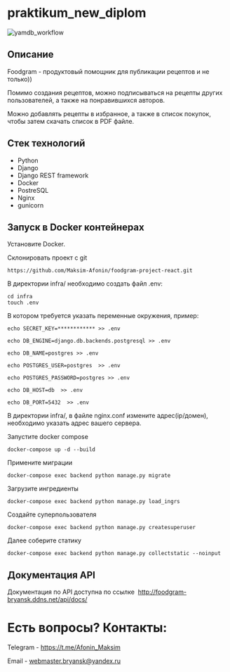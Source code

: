 # praktikum_new_diplom
![yamdb_workflow](https://github.com/Maksim-Afonin/foodgram-project-react/actions/workflows/foodgram_workflow.yml/badge.svg)

## Описание

Foodgram - продуктовый помощник для публикации рецептов и не только)) 

Помимо создания рецептов, можно подписываться на рецепты других пользователей, а также на понравившихся авторов. 

Можно добавлять рецепты в избранное, а также в список покупок, чтобы затем скачать список в PDF файле. 

## Стек технологий

- Python
- Django
- Django REST framework
- Docker
- PostreSQL
- Nginx
- gunicorn

## Запуск в Docker контейнерах

Установите Docker.

Склонировать проект с git
```
https://github.com/Maksim-Afonin/foodgram-project-react.git
```

В директории infra/ необходимо создать файл .env:
```
cd infra
touch .env
```

В котором требуется указать переменные окружения, пример:
```
echo SECRET_KEY=************ >> .env

echo DB_ENGINE=django.db.backends.postgresql >> .env

echo DB_NAME=postgres >> .env

echo POSTGRES_USER=postgres  >> .env

echo POSTGRES_PASSWORD=postgres >> .env

echo DB_HOST=db  >> .env

echo DB_PORT=5432  >> .env
```

В директории infra/, в файле nginx.conf измените адрес(ip/домен), необходимо указать адрес вашего сервера.

Запустите docker compose
```
docker-compose up -d --build
```

Примените миграции
```
docker-compose exec backend python manage.py migrate
```

Загрузите ингредиенты
```
docker-compose exec backend python manage.py load_ingrs
```

Создайте суперпользователя
```
docker-compose exec backend python manage.py createsuperuser
```

Далее соберите статику
```
docker-compose exec backend python manage.py collectstatic --noinput
```

## Документация API

Документация по API доступна по ссылке  http://foodgram-bryansk.ddns.net/api/docs/


# Есть вопросы? Контакты:

Telegram - https://t.me/Afonin_Maksim

Email - webmaster.bryansk@yandex.ru